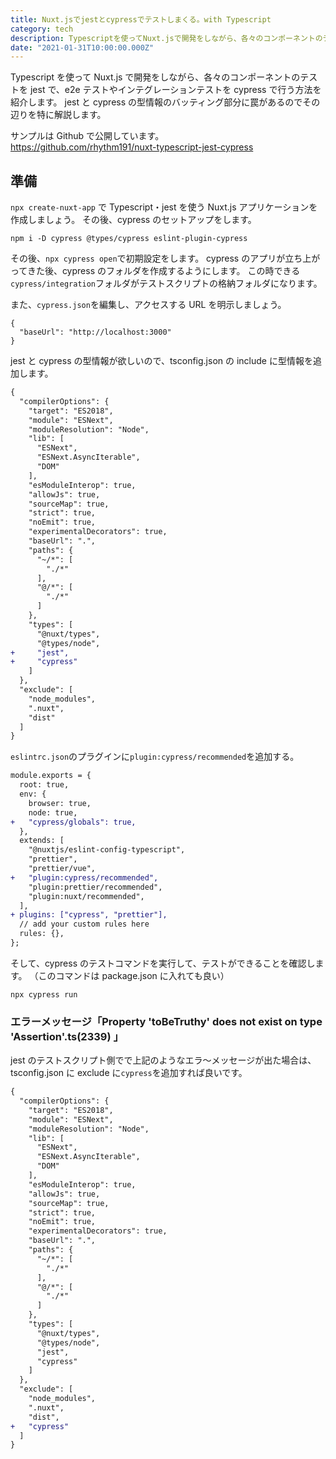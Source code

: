 ```yaml
---
title: Nuxt.jsでjestとcypressでテストしまくる。with Typescript
category: tech
description: Typescriptを使ってNuxt.jsで開発をしながら、各々のコンポーネントのテストをjestで、e2eテストやインテグレーションテストをcypressで行う方法を解説します。
date: "2021-01-31T10:00:00.000Z"
---
```


Typescript を使って Nuxt.js で開発をしながら、各々のコンポーネントのテストを jest で、e2e テストやインテグレーションテストを cypress で行う方法を紹介します。
jest と cypress の型情報のバッティング部分に罠があるのでその辺りを特に解説します。

サンプルは Github で公開しています。<br />
https://github.com/rhythm191/nuxt-typescript-jest-cypress

## 準備

`npx create-nuxt-app` で Typescript・jest を使う Nuxt.js アプリケーションを作成しましょう。
その後、cypress のセットアップをします。

```
npm i -D cypress @types/cypress eslint-plugin-cypress
```

その後、`npx cypress open`で初期設定をします。
cypress のアプリが立ち上がってきた後、cypress のフォルダを作成するようにします。
この時できる`cypress/integration`フォルダがテストスクリプトの格納フォルダになります。

また、`cypress.json`を編集し、アクセスする URL を明示しましょう。

```
{
  "baseUrl": "http://localhost:3000"
}
```

jest と cypress の型情報が欲しいので、tsconfig.json の include に型情報を追加します。

```diff
{
  "compilerOptions": {
    "target": "ES2018",
    "module": "ESNext",
    "moduleResolution": "Node",
    "lib": [
      "ESNext",
      "ESNext.AsyncIterable",
      "DOM"
    ],
    "esModuleInterop": true,
    "allowJs": true,
    "sourceMap": true,
    "strict": true,
    "noEmit": true,
    "experimentalDecorators": true,
    "baseUrl": ".",
    "paths": {
      "~/*": [
        "./*"
      ],
      "@/*": [
        "./*"
      ]
    },
    "types": [
      "@nuxt/types",
      "@types/node",
+     "jest",
+     "cypress"
    ]
  },
  "exclude": [
    "node_modules",
    ".nuxt",
    "dist"
  ]
}

```

`eslintrc.json`のプラグインに`plugin:cypress/recommended`を追加する。

```diff
module.exports = {
  root: true,
  env: {
    browser: true,
    node: true,
+   "cypress/globals": true,
  },
  extends: [
    "@nuxtjs/eslint-config-typescript",
    "prettier",
    "prettier/vue",
+   "plugin:cypress/recommended",
    "plugin:prettier/recommended",
    "plugin:nuxt/recommended",
  ],
+ plugins: ["cypress", "prettier"],
  // add your custom rules here
  rules: {},
};
```

そして、cypress のテストコマンドを実行して、テストができることを確認します。
（このコマンドは package.json に入れても良い）

```
npx cypress run
```

### エラーメッセージ「Property 'toBeTruthy' does not exist on type 'Assertion'.ts(2339) 」

jest のテストスクリプト側でで上記のようなエラ〜メッセージが出た場合は、tsconfig.json に exclude に`cypress`を追加すれば良いです。

```diff
{
  "compilerOptions": {
    "target": "ES2018",
    "module": "ESNext",
    "moduleResolution": "Node",
    "lib": [
      "ESNext",
      "ESNext.AsyncIterable",
      "DOM"
    ],
    "esModuleInterop": true,
    "allowJs": true,
    "sourceMap": true,
    "strict": true,
    "noEmit": true,
    "experimentalDecorators": true,
    "baseUrl": ".",
    "paths": {
      "~/*": [
        "./*"
      ],
      "@/*": [
        "./*"
      ]
    },
    "types": [
      "@nuxt/types",
      "@types/node",
      "jest",
      "cypress"
    ]
  },
  "exclude": [
    "node_modules",
    ".nuxt",
    "dist",
+   "cypress"
  ]
}


```
